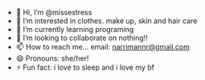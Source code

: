 - 👋 Hi, I’m @missestress
- 👀 I’m interested in clothes. make up, skin and hair care 
- 🌱 I’m currently learning programing
- 💞️ I’m looking to collaborate on nothing!!
- 📫 How to reach me... email: narrimannr@gmail.com
- 😄 Pronouns: she/her!
- ⚡ Fun fact: i love to sleep and i love my bf

<!---
missestress/missestress is a ✨ special ✨ repository because its `README.md` (this file) appears on your GitHub profile.
You can click the Preview link to take a look at your changes.
--->

